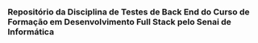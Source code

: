 ### Repositório da Disciplina de Testes de Back End do Curso de Formação em Desenvolvimento Full Stack pelo Senai de Informática
